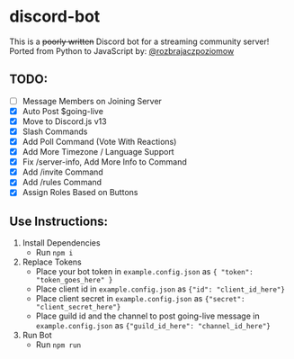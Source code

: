 # discord-bot
This is a ~~poorly written~~ Discord bot for a streaming community server! Ported from Python to JavaScript by: [@rozbrajaczpoziomow](https://github.com/rozbrajaczpoziomow)

## TODO:
-	[ ] Message Members on Joining Server
-	[X] Auto Post $going-live
-	[X] Move to Discord.js v13
-	[X] Slash Commands
-	[X] Add Poll Command (Vote With Reactions)
-	[X] Add More Timezone / Language Support
-	[X] Fix /server-info, Add More Info to Command
-	[X] Add /invite Command
-	[X] Add /rules Command
-	[X] Assign Roles Based on Buttons

## Use Instructions:
1. Install Dependencies
	- Run `npm i`
2. Replace Tokens
	- Place your bot token in `example.config.json` as `{ "token": "token_goes_here" }`
	- Place client id in `example.config.json` as  `{"id": "client_id_here"}`
	- Place client secret in `example.config.json` as  `{"secret": "client_secret_here"}`
	- Place guild id and the channel to post going-live message in `example.config.json` as  `{"guild_id_here": "channel_id_here"}`
3. Run Bot
	- Run `npm run`
